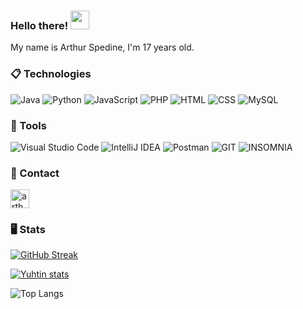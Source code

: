 ### Hello there! <img src="https://raw.githubusercontent.com/aemmadi/aemmadi/master/wave.gif" width="30px">

My name is Arthur Spedine, I'm 17 years old.

### 📋 Technologies
  ![Java](https://img.shields.io/badge/Java-000000?style=for-the-badge&logo=java)
  ![Python](https://img.shields.io/badge/Python-000000?style=for-the-badge&logo=python)
  ![JavaScript](https://img.shields.io/badge/JavaScript-000000?style=for-the-badge&logo=javascript)
  ![PHP](https://img.shields.io/badge/php-000000?style=for-the-badge&logo=php)
  ![HTML](https://img.shields.io/badge/html-000000?style=for-the-badge&logo=html5)
  ![CSS](https://img.shields.io/badge/css-000000?style=for-the-badge&logo=css3&logoColor=blue)
  ![MySQL](https://img.shields.io/badge/MySQL-000000?style=for-the-badge&logo=mysql)

### 🚀 Tools
  ![Visual Studio Code](https://img.shields.io/badge/VSCode-000000?style=for-the-badge&logo=visual-studio-code&logoColor=blue)
  ![IntelliJ IDEA](https://img.shields.io/badge/IntelliJ-000000?style=for-the-badge&logo=intellij-idea)
  ![Postman](https://img.shields.io/badge/Postman-000000?style=for-the-badge&logo=postman)
  ![GIT](https://img.shields.io/badge/git-000000?style=for-the-badge&logo=git)
  ![INSOMNIA](https://img.shields.io/badge/git-000000?style=for-the-badge&logo=git](https://img.shields.io/badge/insomnia-000000?style=for-the-badge&logo=insomnia))
  
### 💬 Contact
<a href="https://linkedin.com/in/arthurspedine" target="blank"><img align="center" src="https://raw.githubusercontent.com/rahuldkjain/github-profile-readme-generator/master/src/images/icons/Social/linked-in-alt.svg" alt="arthur-spedine-8269732a6" height="30" width="30" /></a>

### 🖥️ Stats
  
  [![GitHub Streak](https://streak-stats.demolab.com?user=arthurspedine&theme=monokai-metallian&hide_border=true&date_format=j%20M%5B%20Y%5D)](https://git.io/streak-stats)
  
  [![Yuhtin stats](https://github-readme-stats.vercel.app/api?username=arthurspedine&show_icons=true&count_private=true&theme=react&hide_border=true&bg_color=1F222E&hide_title=true&icon_color=F8D866)](https://github.com/arthurspedine/)
  
  ![Top Langs](https://github-readme-stats-git-masterrstaa-rickstaa.vercel.app/api/top-langs/?username=arthurspedine&layout=compact&theme=react&hide_border=true&bg_color=1F222E&title_color=F85D7F&icon_color=F8D866)
